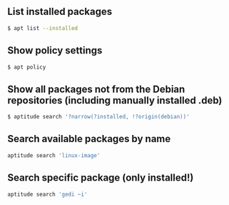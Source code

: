## List installed packages
```bash
$ apt list --installed
```

## Show policy settings
```bash
$ apt policy
```
## Show all packages not from the Debian repositories (including manually installed .deb)
```bash
$ aptitude search '?narrow(?installed, !?origin(debian))'
```
## Search available packages by name
```bash
aptitude search 'linux-image'
```
## Search specific package (only installed!)
```bash
aptitude search 'gedi ~i'
```
